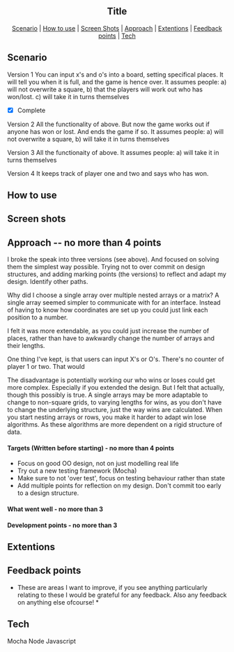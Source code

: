<h2 align="center"> Title </h2>

 <p align="center">  <a href='#scenario'>Scenario</a> |   <a href='#use'>How to use</a>  |  
 <a href='#screen_shots'>Screen Shots</a> | <a href='#approach'>Approach</a> |  <a href='#extentions'>Extentions</a> |  <a href='#feedback'>Feedback points</a> | <a href='#tech'>Tech</a>

## Scenario  <a name= "scenario"></a>

Version 1
You can input x's and o's into a board, setting specifical places.
It will tell you when it is full, and the game is hence over.
It assumes people:
  a) will not overwrite a square,
  b) that the players will work out who has won/lost.
  c) will take it in turns themselves

- [x] Complete


Version 2
All the functionality of above.
But now the game works out if anyone has won or lost. And ends the game
if so.
It assumes people:
  a) will not overwrite a square,
  b) will take it in turns themselves


Version 3
All the functionaity of above.
It assumes people:
  a) will take it in turns themselves

Version 4
It keeps track of player one and two and says who has won.


## How to use  <a name= "use"> </a>

## Screen shots <a name= "screen_shots"> </a>

## Approach -- no more than 4 points <a name= "approach"> </a>

I broke the speak into three versions (see above). And focused on solving them
the simplest way possible. Trying not to over commit on design structures,
and adding marking points (the versions) to reflect and adapt my design. Identify other paths.

Why did I choose a single array over multiple nested arrays or a matrix?
   A single array seemed simpler to communicate with for an interface.
   Instead of having to know how coordinates are set up you could just link each position
   to a number.

   I felt it was more extendable, as you could just increase the number of places, rather than
   have to awkwardly change the number of arrays and their lengths.

   One thing I've kept, is that users can input X's or O's. There's no counter of player 1 or two.
   That would

   The disadvantage is potentially working our who wins or loses could get more complex. Especially
   if you extended the design. But I felt that actually, though this possibly is true. A single arrays
   may be more adaptable to change to non-square grids, to varying lengths for wins, as you don't have to change
   the underlying structure, just the way wins are calculated. When you start nesting arrays or rows, you
   make it harder to adapt win lose algorithms. As these algorithms are more dependent on a rigid structure of data.

#### Targets (Written before starting) - no more than 4 points

  - Focus on good OO design, not on just modelling real life
  - Try out a new testing framework (Mocha)
  - Make sure to not 'over test', focus on testing behaviour rather than state
  - Add multiple points for reflection on my design. Don't commit too early to a design structure.


#### What went well - no more than 3

#### Development points - no more than 3

## Extentions <a name= "extentions"> </a>

## Feedback points <a name= "feedback"> </a>
* These are areas I want to improve, if you see anything particularly relating to these I would be grateful for any feedback.
   Also any feedback on anything else ofcourse! *

## Tech <a name= "tech"> </a>

Mocha
Node
Javascript
